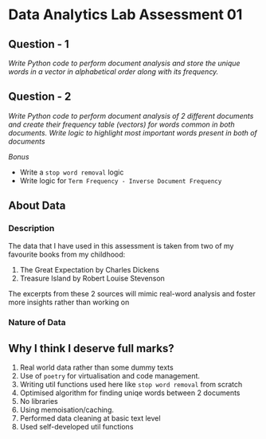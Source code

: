 # Data Analytics Lab Assessment 01

## Question - 1

*Write Python code to perform document analysis and store the unique words in a vector in alphabetical order along with its frequency.*

## Question - 2

*Write Python code to perform document analysis of 2 different documents and create their frequency table (vectors) for words common in both documents. Write logic to highlight most important words present in both of documents*

*Bonus*
- Write a `stop word removal` logic
- Write logic for `Term Frequency - Inverse Document Frequency`

## About Data

### Description

The data that I have used in this assessment is taken from two of my favourite books from my childhood:

1. The Great Expectation by Charles Dickens
2. Treasure Island by Robert Louise Stevenson

The excerpts from these 2 sources will mimic real-word analysis and foster more insights rather than working on

### Nature of Data

## Why I think I deserve full marks?

1. Real world data rather than some dummy texts
2. Use of `poetry` for virtualisation and code management.
3. Writing util functions used here like `stop word removal` from scratch
4. Optimised algorithm for finding uniqe words between 2 documents
5. No libraries
6. Using memoisation/caching.
7. Performed data cleaning at basic text level
8. Used self-developed util functions